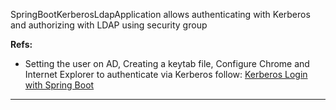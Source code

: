 SpringBootKerberosLdapApplication allows authenticating with Kerberos and authorizing with LDAP using security group

**Refs:**

- Setting the user on AD, Creating a keytab file, Configure Chrome and Internet Explorer to authenticate via Kerberos follow:
    [Kerberos Login with Spring Boot]


---


[Kerberos Login with Spring Boot]:https://gist.github.com/tobecwb/9d3c0664ef000450de741582358cf758
